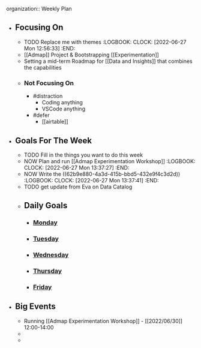 organization:: Weekly Plan

- ## Focusing On
	- TODO Replace me with themes
	  :LOGBOOK:
	  CLOCK: [2022-06-27 Mon 12:56:33]
	  :END:
	- [[Admap]] Project & Bootstrapping [[Experimentation]]
	- Setting a mid-term Roadmap for [[Data and Insights]] that combines the capabilities
	- ### Not Focusing On
		- #distraction
			- Coding anything
			- VSCode anything
		- #defer
			- [[airtable]]
- ## Goals For The Week
	- TODO Fill in the things you want to do this week
	- NOW Plan and run [[Admap Experimentation Workshop]]
	  :LOGBOOK:
	  CLOCK: [2022-06-27 Mon 13:37:27]
	  :END:
	- NOW  Write the ((62b9e880-4a3d-415b-bbd5-432e9f4c3d2d))
	  :LOGBOOK:
	  CLOCK: [2022-06-27 Mon 13:37:41]
	  :END:
	- TODO get update from Eva on Data Catalog
	- ## Daily Goals
		- ### [Monday]([[2022/07/04]])
		- ### [Tuesday]([[2022/06/28]])
		- ### [Wednesday]([[2022/06/29]])
		- ### [Thursday]([[2022/06/30]])
		- ### [Friday]([[2022/07/01]])
- ## Big Events
	- Running [[Admap Experimentation Workshop]] - [[2022/06/30]] 12:00-14:00
	-
	-